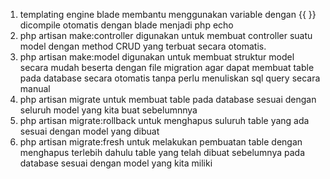 1. templating engine blade membantu menggunakan variable dengan {{  }} dicompile otomatis dengan blade menjadi php echo
2. php artisan make:controller digunakan untuk membuat controller suatu model dengan method CRUD yang terbuat secara otomatis.
3. php artisan make:model digunakan untuk membuat struktur model secara mudah beserta dengan file migration agar dapat membuat table pada database secara otomatis tanpa perlu menuliskan sql query secara manual
4. php artisan migrate untuk membuat table pada database sesuai dengan seluruh model yang kita buat sebelumnnya
5. php artisan migrate:rollback untuk menghapus suluruh table yang ada sesuai dengan model yang dibuat
6. php artisan migrate:fresh untuk melakukan pembuatan table dengan menghapus terlebih dahulu table yang telah dibuat sebelumnya pada database sesuai dengan model yang kita miliki